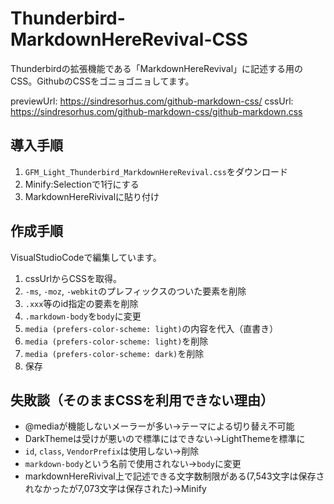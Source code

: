 # Thunderbird-MarkdownHereRevival-CSS

Thunderbirdの拡張機能である「MarkdownHereRevival」に記述する用のCSS。GithubのCSSをゴニョゴニョしてます。

previewUrl: https://sindresorhus.com/github-markdown-css/
cssUrl: https://sindresorhus.com/github-markdown-css/github-markdown.css

## 導入手順

1. `GFM_Light_Thunderbird_MarkdownHereRevival.css`をダウンロード
2. Minify:Selectionで1行にする
3. MarkdownHereRivivalに貼り付け

## 作成手順

VisualStudioCodeで編集しています。

1. cssUrlからCSSを取得。
2. `-ms`, `-moz`, `-webkit`のプレフィックスのついた要素を削除
3. `.xxx`等のid指定の要素を削除
4. `.markdown-body`を`body`に変更
5. `media (prefers-color-scheme: light)`の内容を代入（直書き）
6. `media (prefers-color-scheme: light)`を削除
7. `media (prefers-color-scheme: dark)`を削除
8. 保存

## 失敗談（そのままCSSを利用できない理由）

- @mediaが機能しないメーラーが多い→テーマによる切り替え不可能
- DarkThemeは受けが悪いので標準にはできない→LightThemeを標準に
- `id`, `class`, `VendorPrefix`は使用しない→削除
- `markdown-body`という名前で使用されない→`body`に変更
- markdownHereRivival上で記述できる文字数制限がある(7,543文字は保存されなかったが7,073文字は保存された)→Minify
